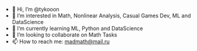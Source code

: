 - 👋 Hi, I’m @tykooon
- 👀 I’m interested in Math, Nonlinear Analysis, Casual Games Dev, ML and DataScience
- 🌱 I’m currently learning ML, Python and DataScience
- 💞️ I’m looking to collaborate on Math Tasks
- 📫 How to reach me: madmath@mail.ru

<!---
tykooon/tykooon is a ✨ special ✨ repository because its `README.md` (this file) appears on your GitHub profile.
You can click the Preview link to take a look at your changes.
--->
